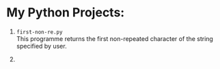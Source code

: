 # My Python Projects:
1. `first-non-re.py` \
This programme returns the first non-repeated character of the string specified by user.

2. 
